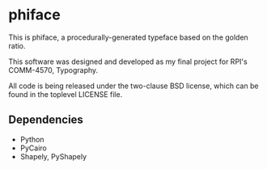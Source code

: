 phiface
=======

This is phiface, a procedurally-generated typeface based on the golden ratio.

This software was designed and developed as my final project for RPI's
COMM-4570, Typography.

All code is being released under the two-clause BSD license, which can be found
in the toplevel LICENSE file.

Dependencies
------------

* Python
* PyCairo
* Shapely, PyShapely
